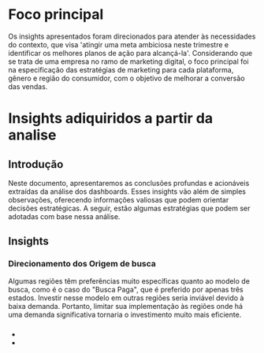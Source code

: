 # Foco principal 

Os insights apresentados foram direcionados para atender às necessidades do contexto, que visa 'atingir uma meta ambiciosa neste trimestre e identificar os melhores planos de ação para alcançá-la'. Considerando que se trata de uma empresa no ramo de marketing digital, o foco principal foi na especificação das estratégias de marketing para cada plataforma, gênero e região do consumidor, com o objetivo de melhorar a conversão das vendas.  

# Insights adiquiridos a partir da analise



## Introdução
Neste documento, apresentaremos as conclusões profundas e acionáveis extraídas da análise dos dashboards. Esses insights vão além de simples observações, oferecendo informações valiosas que podem orientar decisões estratégicas. A seguir, estão algumas estratégias que podem ser adotadas com base nessa análise.

## Insights

### Direcionamento dos Origem de busca
Algumas regiões têm preferências muito específicas quanto ao modelo de busca, como é o caso do "Busca Paga", que é preferido por apenas três estados. Investir nesse modelo em outras regiões seria inviável devido à baixa demanda. Portanto, limitar sua implementação às regiões onde há uma demanda significativa tornaria o investimento muito mais eficiente.

### 

- 
- 

